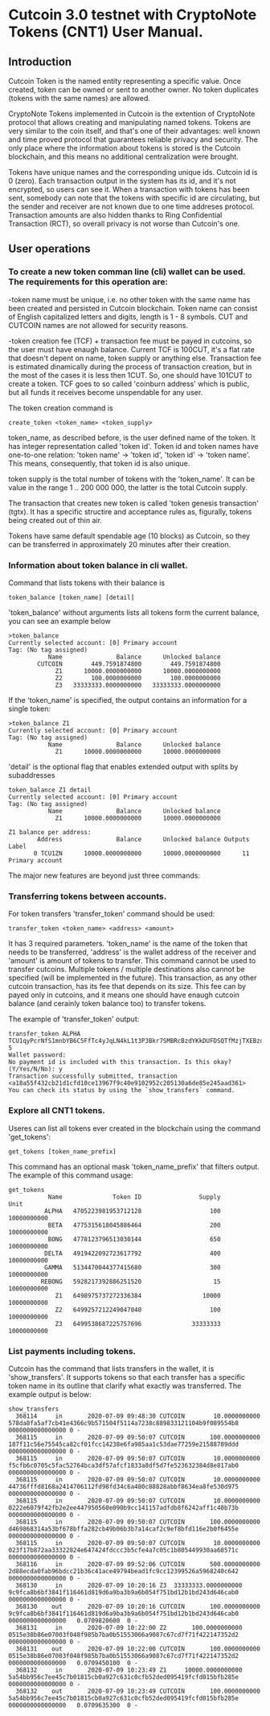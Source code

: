 
# Cutcoin 3.0 testnet with CryptoNote Tokens (CNT1) User Manual.

## Introduction

Cutcoin Token is the named entity representing a specific value. Once created, token can be owned or sent to another owner. No token duplicates (tokens with the same names) are allowed.

CryptoNote Tokens implemented in Cutcoin is the extention of CryptoNote protocol that allows creating and manipulating named tokens. Tokens are very similar to the coin itself, and that's one of their advantages: well known and time proved protocol that guarantees reliable privacy and security. The only place where the information about tokens is stored is the Cutcoin blockchain, and this means no additional centralization were brought.

Tokens have unique names and the corresponding unique ids. Cutcoin id is 0 (zero). Each transaction output in the system has its id, and it's not encrypted, so users can see it. When a transaction with tokens has been sent, somebody can note that the tokens with specific id are circulating, but the sender and receiver are not known due to one time addreses protocol. Transaction amounts are also hidden thanks to Ring Confidential Transaction (RCT), so overall privacy is not worse than Cutcoin's one.

## User operations

### To create a new token comman line (cli) wallet can be used. The requirements for this operation are:

-token name must be unique, i.e. no other token with the same name has been created and persisted in Cutcoin blockchain. Token name can consist of English capitalized letters and digits, length is 1 - 8 symbols. CUT and CUTCOIN names are not allowed for security reasons.

-token creation fee (TCF) + transaction fee must be payed in cutcoins, so the user must have enaugh balance. Current TCF is 100CUT, it's a flat rate that doesn't depent on name, token supply or anything else. Transaction fee is estimated dinamically during the process of transaction creation, but in the most of the cases it is less then 1CUT. So, one should have 101CUT to create a token. TCF goes to so called 'coinburn address' which is public, but all funds it receives become unspendable for any user.

The token creation command is

```
create_token <token_name> <token_supply>
```

token_name, as described before, is the user defined name of the token. It has integer representation called 'token id'. Token id and token names have one-to-one relation: 'token name' -> 'token id', 'token id' -> 'token name'. This means, consequently, that token id is also unique.

token supply is the total number of tokens with the 'token_name'. It can be value in the range 1 .. 200 000 000, the latter is the total Cutcoin supply.

The transaction that creates new token is called 'token genesis transaction' (tgtx). It has a specific structire and acceptance rules as, figurally, tokens being created out of thin air.

Tokens have same default spendable age (10 blocks) as Cutcoin, so they can be transferred in approximately 20 minutes after their creation.


### Information about token balance in cli wallet.
Command that lists tokens with their balance is 

```
token_balance [token_name] [detail]
```

'token_balance' without arguments lists all tokens form the current balance, you can see an example below

```
>token_balance
Currently selected account: [0] Primary account
Tag: (No tag assigned)
           Name               Balance      Unlocked balance
        CUTCOIN        449.7591874800        449.7591874800
             Z1      10000.0000000000      10000.0000000000
             Z2        100.0000000000        100.0000000000
             Z3   33333333.0000000000   33333333.0000000000
```

If the 'token_name' is specified, the output contains an information for a single token:

```
>token_balance Z1
Currently selected account: [0] Primary account
Tag: (No tag assigned)
           Name               Balance      Unlocked balance
             Z1      10000.0000000000      10000.0000000000
```

'detail' is the optional flag that enables extended output with splits by subaddresses

```
token_balance Z1 detail
Currently selected account: [0] Primary account
Tag: (No tag assigned)
           Name               Balance      Unlocked balance
             Z1      10000.0000000000      10000.0000000000

Z1 balance per address:
        Address               Balance      Unlocked balance Outputs                 Label
       0 TCU1ZN      10000.0000000000      10000.0000000000      11       Primary account
```

The major new features are beyond just three commands:


### Transferring tokens between accounts.

For token transfers 'transfer_token' command should be used:

```
transfer_token <token_name> <address> <amount>
```

It has 3 required parameters. 'token_name' is the name of the token that needs to be transferred, 'address' is the wallet address of the receiver and 'amount' is amount of tokens to transfer. This command cannot be used to transfer cutcoins. Multiple tokens / multiple destinations also cannot be specified (will be implemented in the future). This transaction, as any other cutcoin transaction, has its fee that depends on its size. This fee can by payed only in cutcoins, and it means one should have enaugh cutcoin balance (and cerainly token balance too) to transfer tokens.

The example of 'transfer_token' output:

```
transfer_token ALPHA TCU1qyPcrNfS1mnbYB6C5FfTc4yJqLN4kL1t3P3Bkr7SMBRcBzdYKkDUFDSQTfMzjTXEBzqu29bEZR91PKbWxmzY3ah3X5SDJs 5
Wallet password: 
No payment id is included with this transaction. Is this okay?  (Y/Yes/N/No): y
Transaction successfully submitted, transaction <a18a55f432cb21d1cfd10ce13967f9c40e9102952c205130a6de85e245aad361>
You can check its status by using the `show_transfers` command.
```

### Explore all CNT1 tokens.

Useres can list all tokens ever created in the blockchain using the command 'get_tokens':

```
get_tokens [token_name_prefix]
```

This command has an optional mask 'token_name_prefix' that filters output. The example of this command usage:

```
get_tokens
           Name              Token ID                Supply                  Unit
          ALPHA   4705223981953712128                   100           10000000000
           BETA   4775315618045886464                   200           10000000000
           BONG   4778123796513030144                   650           10000000000
          DELTA   4919422092723617792                   400           10000000000
          GAMMA   5134470044377415680                   300           10000000000
         REBONG   5928217392886251520                    15           10000000000
             Z1   6498975737272336384                 10000           10000000000
             Z2   6499257212249047040                   100           10000000000
             Z3   6499538687225757696              33333333           10000000000
```

### List payments including tokens.

Cutcoin has the command that lists transfers in the wallet, it is 'show_transfers'. It supports tokens so that each transfer has a specific token name in its outline that clarify what exactly was transferred. The example output is below:

```
show_transfers
  368114     in       2020-07-09 09:48:30 CUTCOIN        10.0000000000 578da8fa5af7cb41e4366c9b571504f5114a7238c889833121104b9f089554b8 0000000000000000 0 - 
  368115     in       2020-07-09 09:50:07 CUTCOIN       100.0000000000 187f11c56e75545ca82cf01fcc14238e6fa985aa1c53dae77259e21588789ddd 0000000000000000 0 - 
  368115     in       2020-07-09 09:50:07 CUTCOIN        10.0000000000 f5cfb6c0705c5fac52764bca3df57afcf1833a8df5d7fe523632384d8e817ab0 0000000000000000 0 - 
  368115     in       2020-07-09 09:50:07 CUTCOIN        10.0000000000 44736fffd8168a2414706112fd98fd34c6a480c88828abbf8634ea8fe530d975 0000000000000000 0 - 
  368115     in       2020-07-09 09:50:07 CUTCOIN        10.0000000000 0222e6079f42fb2e2ee447950560e090b9cc141157adfdb8f6242aff1c40b73b 0000000000000000 0 - 
  368115     in       2020-07-09 09:50:07 CUTCOIN       100.0000000000 d469868314a53bf678bffa282cb49b06b3b7a14caf2c9ef8bfd116e2b0f6455e 0000000000000000 0 - 
  368115     in       2020-07-09 09:50:07 CUTCOIN        10.0000000000 023f17b872aa33322824e647424fdccc3b5cfe4a7c05c1b805449930aa68571c 0000000000000000 0 - 
  368116     in       2020-07-09 09:52:06 CUTCOIN       500.0000000000 2d88ecda0fab96bdcc21b36c41ace49794bead1fc9cc12399526a5968240c642 0000000000000000 0 - 
  368130     in       2020-07-09 10:20:16 Z3  33333333.0000000000 9c9fca8b6bf3841f116461d819d6a9ba3b9a6b054f751bd12b1bd243d646cab0 0000000000000000 0 - 
  368130    out       2020-07-09 10:20:16 CUTCOIN       100.0000000000 9c9fca8b6bf3841f116461d819d6a9ba3b9a6b054f751bd12b1bd243d646cab0 0000000000000000   0.0709820600  0 - 
  368131     in       2020-07-09 10:22:00 Z2       100.0000000000 0515e38b86e07003f048f985b7ba0b51553066a9087c67cd7f71f422147352d2 0000000000000000 0 - 
  368131    out       2020-07-09 10:22:00 CUTCOIN       100.0000000000 0515e38b86e07003f048f985b7ba0b51553066a9087c67cd7f71f422147352d2 0000000000000000   0.0709450100  0 - 
  368132     in       2020-07-09 10:23:49 Z1     10000.0000000000 5a54bb956c7ee45c7b01815cb0a927c631c0cfb52ded095419fcfd015bfb285e 0000000000000000 0 - 
  368132    out       2020-07-09 10:23:49 CUTCOIN       100.0000000000 5a54bb956c7ee45c7b01815cb0a927c631c0cfb52ded095419fcfd015bfb285e 0000000000000000   0.0709635300  0 - 
```
